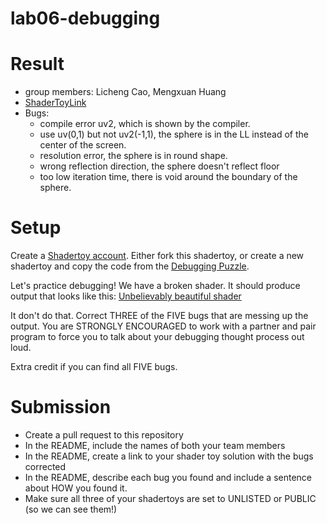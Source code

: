 # lab06-debugging
# Result
* group members: Licheng Cao, Mengxuan Huang
* [ShaderToyLink](https://www.shadertoy.com/view/Dd3czj)
* Bugs:
  * compile error uv2, which is shown by the compiler.
  * use uv(0,1) but not uv2(-1,1), the sphere is in the LL instead of the center of the screen.
  * resolution error, the sphere is in round shape.
  * wrong reflection direction, the sphere doesn't reflect floor
  * too low iteration time, there is void around the boundary of the sphere.

# Setup 

Create a [Shadertoy account](https://www.shadertoy.com/). Either fork this shadertoy, or create a new shadertoy and copy the code from the [Debugging Puzzle](https://www.shadertoy.com/view/flGfRc).

Let's practice debugging! We have a broken shader. It should produce output that looks like this:
[Unbelievably beautiful shader](https://user-images.githubusercontent.com/1758825/200729570-8e10a37a-345d-4aff-8eff-6baf54a32a40.webm)

It don't do that. Correct THREE of the FIVE bugs that are messing up the output. You are STRONGLY ENCOURAGED to work with a partner and pair program to force you to talk about your debugging thought process out loud.

Extra credit if you can find all FIVE bugs.

# Submission
- Create a pull request to this repository
- In the README, include the names of both your team members
- In the README, create a link to your shader toy solution with the bugs corrected
- In the README, describe each bug you found and include a sentence about HOW you found it.
- Make sure all three of your shadertoys are set to UNLISTED or PUBLIC (so we can see them!)

